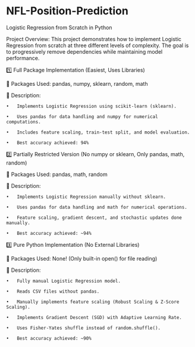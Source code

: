 # NFL-Position-Prediction
Logistic Regression from Scratch in Python

Project Overview:
This project demonstrates how to implement Logistic Regression from scratch at three different levels of complexity. The goal is to progressively remove dependencies while maintaining model performance.


1️⃣ Full Package Implementation (Easiest, Uses Libraries)

🔹 Packages Used: pandas, numpy, sklearn, random, math

🔹 Description:

	•	Implements Logistic Regression using scikit-learn (sklearn).
 
	•	Uses pandas for data handling and numpy for numerical computations.
 
	•	Includes feature scaling, train-test split, and model evaluation.
 
	•	Best accuracy achieved: 94%


2️⃣ Partially Restricted Version (No numpy or sklearn, Only pandas, math, random)

🔹 Packages Used: pandas, math, random

🔹 Description:

	•	Implements Logistic Regression manually without sklearn.
 
	•	Uses pandas for data handling and math for numerical operations.
 
	•	Feature scaling, gradient descent, and stochastic updates done manually.
 
	•	Best accuracy achieved: ~94%

3️⃣ Pure Python Implementation (No External Libraries)

🔹 Packages Used: None! (Only built-in open() for file reading)

🔹 Description:

	•	Fully manual Logistic Regression model.
 
	•	Reads CSV files without pandas.
 
	•	Manually implements feature scaling (Robust Scaling & Z-Score Scaling).
 
	•	Implements Gradient Descent (SGD) with Adaptive Learning Rate.
 
	•	Uses Fisher-Yates shuffle instead of random.shuffle().

	•	Best accuracy achieved: ~90%
 
